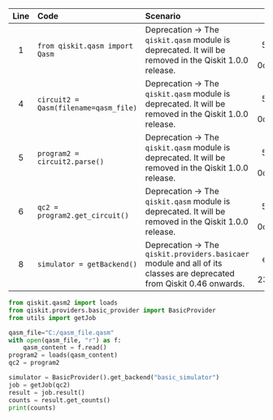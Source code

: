 | Line | Code | Scenario | Reference | Artifact | Refactoring |
| :--: | :--- | :------- | :-------: | :------- | :---------- |
| 1 | `from qiskit.qasm import Qasm` | Deprecation -> The `qiskit.qasm` module is deprecated. It will be removed in the Qiskit 1.0.0 release. | d81c6f52-5772-420b-9094-0c9d7d5b64a2 | qiskit.qasm | `from qiskit.qasm2 import loads` |
| 4 | `circuit2 = Qasm(filename=qasm_file)` | Deprecation -> The `qiskit.qasm` module is deprecated. It will be removed in the Qiskit 1.0.0 release. | d81c6f52-5772-420b-9094-0c9d7d5b64a2 | Qasm | `with open(qasm_file, "r") as f: qasm_content = f.read()` |
| 5 | `program2 = circuit2.parse()` | Deprecation -> The `qiskit.qasm` module is deprecated. It will be removed in the Qiskit 1.0.0 release. | d81c6f52-5772-420b-9094-0c9d7d5b64a2 | parse() | `program2 = loads(qasm_content)` |
| 6 | `qc2 = program2.get_circuit()` | Deprecation -> The `qiskit.qasm` module is deprecated. It will be removed in the Qiskit 1.0.0 release. | d81c6f52-5772-420b-9094-0c9d7d5b64a2 | get_circuit() | `qc2 = program2` |
| 8 | `simulator = getBackend()` | Deprecation -> The `qiskit.providers.basicaer` module and all of its classes are deprecated from Qiskit 0.46 onwards. | 5675e75e-e976-4a4d-a2c7-23dc577eab7d | BasicAerProvider | `simulator = BasicProvider().get_backend("basic_simulator")` |


```python
from qiskit.qasm2 import loads
from qiskit.providers.basic_provider import BasicProvider
from utils import getJob

qasm_file="C:/qasm_file.qasm"
with open(qasm_file, "r") as f:
    qasm_content = f.read()
program2 = loads(qasm_content)
qc2 = program2

simulator = BasicProvider().get_backend("basic_simulator")
job = getJob(qc2)
result = job.result()
counts = result.get_counts()
print(counts)
```